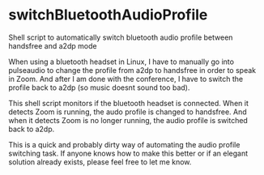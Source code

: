 # switchBluetoothAudioProfile
Shell script to automatically switch bluetooth audio profile between handsfree and a2dp mode

When using a bluetooth headset in Linux, I have to manually go into pulseaudio to change the profile from a2dp to handsfree in order to speak in Zoom. And after I am done with the conference, I have to switch the profile back to a2dp (so music doesnt sound too bad).

This shell script monitors if the bluetooth headset is connected. When it detects Zoom is running, the audo profile is changed to handsfree. And when it detects Zoom is no longer running, the audio profile is switched back to a2dp.

This is a quick and probably dirty way of automating the audio profile switching task. If anyone knows how to make this better or if an elegant solution already exists, please feel free to let me know.
